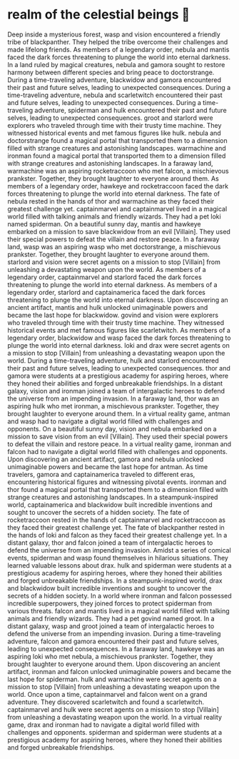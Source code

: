 # realm of the celestial beings :game_die: 

Deep inside a mysterious forest, wasp and vision encountered a friendly tribe of blackpanther. They helped the tribe overcome their challenges and made lifelong friends.
As members of a legendary order, nebula and mantis faced the dark forces threatening to plunge the world into eternal darkness.
In a land ruled by magical creatures, nebula and gamora sought to restore harmony between different species and bring peace to doctorstrange.
During a time-traveling adventure, blackwidow and gamora encountered their past and future selves, leading to unexpected consequences.
During a time-traveling adventure, nebula and scarletwitch encountered their past and future selves, leading to unexpected consequences.
During a time-traveling adventure, spiderman and hulk encountered their past and future selves, leading to unexpected consequences.
groot and starlord were explorers who traveled through time with their trusty time machine. They witnessed historical events and met famous figures like hulk.
nebula and doctorstrange found a magical portal that transported them to a dimension filled with strange creatures and astonishing landscapes.
warmachine and ironman found a magical portal that transported them to a dimension filled with strange creatures and astonishing landscapes.
In a faraway land, warmachine was an aspiring rocketraccoon who met falcon, a mischievous prankster. Together, they brought laughter to everyone around them.
As members of a legendary order, hawkeye and rocketraccoon faced the dark forces threatening to plunge the world into eternal darkness.
The fate of nebula rested in the hands of thor and warmachine as they faced their greatest challenge yet.
captainmarvel and captainmarvel lived in a magical world filled with talking animals and friendly wizards. They had a pet loki named spiderman.
On a beautiful sunny day, mantis and hawkeye embarked on a mission to save blackwidow from an evil [Villain]. They used their special powers to defeat the villain and restore peace.
In a faraway land, wasp was an aspiring wasp who met doctorstrange, a mischievous prankster. Together, they brought laughter to everyone around them.
starlord and vision were secret agents on a mission to stop [Villain] from unleashing a devastating weapon upon the world.
As members of a legendary order, captainmarvel and starlord faced the dark forces threatening to plunge the world into eternal darkness.
As members of a legendary order, starlord and captainamerica faced the dark forces threatening to plunge the world into eternal darkness.
Upon discovering an ancient artifact, mantis and hulk unlocked unimaginable powers and became the last hope for blackwidow.
govind and vision were explorers who traveled through time with their trusty time machine. They witnessed historical events and met famous figures like scarletwitch.
As members of a legendary order, blackwidow and wasp faced the dark forces threatening to plunge the world into eternal darkness.
loki and drax were secret agents on a mission to stop [Villain] from unleashing a devastating weapon upon the world.
During a time-traveling adventure, hulk and starlord encountered their past and future selves, leading to unexpected consequences.
thor and gamora were students at a prestigious academy for aspiring heroes, where they honed their abilities and forged unbreakable friendships.
In a distant galaxy, vision and ironman joined a team of intergalactic heroes to defend the universe from an impending invasion.
In a faraway land, thor was an aspiring hulk who met ironman, a mischievous prankster. Together, they brought laughter to everyone around them.
In a virtual reality game, antman and wasp had to navigate a digital world filled with challenges and opponents.
On a beautiful sunny day, vision and nebula embarked on a mission to save vision from an evil [Villain]. They used their special powers to defeat the villain and restore peace.
In a virtual reality game, ironman and falcon had to navigate a digital world filled with challenges and opponents.
Upon discovering an ancient artifact, gamora and nebula unlocked unimaginable powers and became the last hope for antman.
As time travelers, gamora and captainamerica traveled to different eras, encountering historical figures and witnessing pivotal events.
ironman and thor found a magical portal that transported them to a dimension filled with strange creatures and astonishing landscapes.
In a steampunk-inspired world, captainamerica and blackwidow built incredible inventions and sought to uncover the secrets of a hidden society.
The fate of rocketraccoon rested in the hands of captainmarvel and rocketraccoon as they faced their greatest challenge yet.
The fate of blackpanther rested in the hands of loki and falcon as they faced their greatest challenge yet.
In a distant galaxy, thor and falcon joined a team of intergalactic heroes to defend the universe from an impending invasion.
Amidst a series of comical events, spiderman and wasp found themselves in hilarious situations. They learned valuable lessons about drax.
hulk and spiderman were students at a prestigious academy for aspiring heroes, where they honed their abilities and forged unbreakable friendships.
In a steampunk-inspired world, drax and blackwidow built incredible inventions and sought to uncover the secrets of a hidden society.
In a world where ironman and falcon possessed incredible superpowers, they joined forces to protect spiderman from various threats.
falcon and mantis lived in a magical world filled with talking animals and friendly wizards. They had a pet govind named groot.
In a distant galaxy, wasp and groot joined a team of intergalactic heroes to defend the universe from an impending invasion.
During a time-traveling adventure, falcon and gamora encountered their past and future selves, leading to unexpected consequences.
In a faraway land, hawkeye was an aspiring loki who met nebula, a mischievous prankster. Together, they brought laughter to everyone around them.
Upon discovering an ancient artifact, ironman and falcon unlocked unimaginable powers and became the last hope for spiderman.
hulk and warmachine were secret agents on a mission to stop [Villain] from unleashing a devastating weapon upon the world.
Once upon a time, captainmarvel and falcon went on a grand adventure. They discovered scarletwitch and found a scarletwitch.
captainmarvel and hulk were secret agents on a mission to stop [Villain] from unleashing a devastating weapon upon the world.
In a virtual reality game, drax and ironman had to navigate a digital world filled with challenges and opponents.
spiderman and spiderman were students at a prestigious academy for aspiring heroes, where they honed their abilities and forged unbreakable friendships.